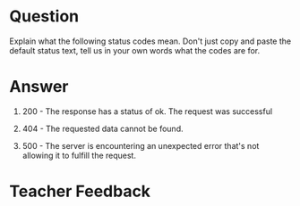 # Question
Explain what the following status codes mean. Don't just copy and paste the default status text, tell us in your own words what the codes are for.

# Answer

1. 200 - The response has a status of ok. The request was successful 

2. 404 - The requested data cannot be found.

3. 500 - The server is encountering an unexpected error that's not allowing it to fulfill the request.

# Teacher Feedback